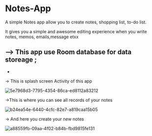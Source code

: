 # Notes-App

A simple Notes app allow you to create notes, shopping list, to-do list.

It gives you a simple and awesome editing experience when you write notes, memos, emails,message etxx

--> This app use Room database for data storeage ;
-
-
-> This is splash screen Activity of this app 
  
  
  ![5e7968d3-7795-4354-86ca-ed8112a83212](https://user-images.githubusercontent.com/88794531/151671950-6c4f17df-df5d-40b0-b8ce-52cdc021ec09.jpg)



->This is where you can see all records of your notes

![b24ea54e-6440-4cfc-82e7-a819caa15b05](https://user-images.githubusercontent.com/88794531/151671960-a53f0ec8-fb71-4f45-abc8-fa8a2b91bd32.jpg)



-> And here you create your new notes 


![a88559fb-09aa-4f02-b84b-fbd9815fe131](https://user-images.githubusercontent.com/88794531/151671978-343c7953-a5f6-40ef-b7fe-d492445a6127.jpg)


